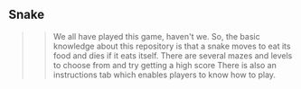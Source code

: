 ## Snake
>> We all have played this game, haven't we. So, the basic knowledge about this repository is that a snake moves to eat its food and dies if it eats itself.
>> There are several mazes and levels to choose from and try getting a high score
>> There is also an instructions tab which enables players to know how to play.
